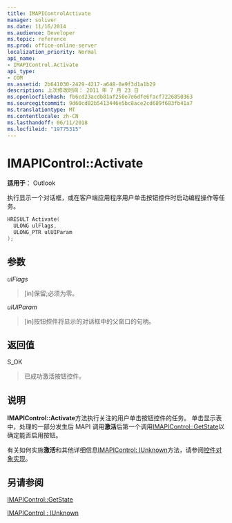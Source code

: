 ```yaml
---
title: IMAPIControlActivate
manager: soliver
ms.date: 11/16/2014
ms.audience: Developer
ms.topic: reference
ms.prod: office-online-server
localization_priority: Normal
api_name:
- IMAPIControl.Activate
api_type:
- COM
ms.assetid: 2b641030-2429-4217-a648-0a9f3d1a1b29
description: 上次修改时间： 2011 年 7 月 23 日
ms.openlocfilehash: fb6cd23acdb81af250e7e6dfe6facf7226850363
ms.sourcegitcommit: 9d60cd82b5413446e5bc8ace2cd689f683fb41a7
ms.translationtype: MT
ms.contentlocale: zh-CN
ms.lasthandoff: 06/11/2018
ms.locfileid: "19775315"
---
```

# <a name="imapicontrolactivate"></a>IMAPIControl::Activate

  
  
**适用于**： Outlook 
  
执行显示一个对话框，或在客户端应用程序用户单击按钮控件时启动编程操作等任务。
  
```cpp
HRESULT Activate(
  ULONG ulFlags,
  ULONG_PTR ulUIParam
);
```

## <a name="parameters"></a>参数

 _ulFlags_
  
> [in]保留;必须为零。
    
 _ulUIParam_
  
> [in]按钮控件将显示的对话框中的父窗口的句柄。
    
## <a name="return-value"></a>返回值

S_OK 
  
> 已成功激活按钮控件。
    
## <a name="remarks"></a>说明

**IMAPIControl::Activate**方法执行关注的用户单击按钮控件的任务。 单击显示表中，处理的一部分发生后 MAPI 调用**激活**后第一个调用[IMAPIControl::GetState](imapicontrol-getstate.md)以确定能否启用按钮。 
  
有关如何实施**激活**和其他详细信息[IMAPIControl: IUnknown](imapicontroliunknown.md)方法，请参阅[控件对象实现](control-object-implementation.md)。
  
## <a name="see-also"></a>另请参阅



[IMAPIControl::GetState](imapicontrol-getstate.md)
  
[IMAPIControl : IUnknown](imapicontroliunknown.md)

